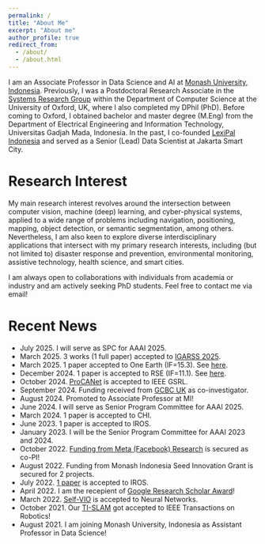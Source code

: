 ```yaml
---
permalink: /
title: "About Me"
excerpt: "About me"
author_profile: true
redirect_from: 
  - /about/
  - /about.html
---
```


I am an Associate Professor in Data Science and AI at [Monash University, Indonesia](https://www.monash.edu/indonesia). Previously, I was a Postdoctoral Research Associate in the [Systems Research Group](https://www.cs.ox.ac.uk/research/cyberphysical/) within the Department of Computer Science at the University of Oxford, UK, where I also completed my DPhil (PhD). Before coming to Oxford, I obtained bachelor and master degree (M.Eng) from the Department of Electrical Engineering and Information Technology, Universitas Gadjah Mada, Indonesia. In the past, I co-founded [LexiPal Indonesia](http://lexipalindonesia.com) and served as a Senior (Lead) Data Scientist at Jakarta Smart City.

Research Interest
======
My main research interest revolves around the intersection between computer vision, machine (deep) learning, and cyber-physical systems, applied to a wide range of problems including navigation, positioning, mapping, object detection, or semantic segmentation, among others. Nevertheless, I am also keen to explore diverse interdisciplinary applications that intersect with my primary research interests, including (but not limited to) disaster response and prevention, environmental monitoring, assistive technology, health science, and smart cities.

I am always open to collaborations with individuals from academia or industry and am actively seeking PhD students. Feel free to contact me via email!

Recent News
======
* July 2025. I will serve as SPC for AAAI 2025.
* March 2025. 3 works (1 full paper) accepted to [IGARSS 2025](https://www.2025.ieeeigarss.org/).
* March 2025. 1 paper accepted to One Earth (IF=15.3). See [here](https://www.cell.com/one-earth/fulltext/S2590-3322(25)00075-2?uuid=uuid%3A450830bc-ed46-4458-a52a-5b304f4c35c0).
* December 2024. 1 paper is accepted to RSE (IF=11.1). See [here](https://www.sciencedirect.com/science/article/pii/S0034425724006102).
* October 2024. [ProCANet](https://ieeexplore.ieee.org/abstract/document/10750225) is accepted to IEEE GSRL.
* September 2024. Funding received from [GCBC UK](https://www.gcbc.org.uk/project/exploring-sustainable-land-use-pathways-for-ecosystems-food-security-and-poverty-alleviation-opportunities-for-indonesias-food-estate-programme/) as co-investigator.
* August 2024. Promoted to Associate Professor at MI!
* June 2024. I will serve as Senior Program Committee for AAAI 2025.
* March 2024. 1 paper is accepted to CHI.
* June 2023. 1 paper is accepted to IROS.
* January 2023. I will be the Senior Program Committee for AAAI 2023 and 2024.
* October 2022. [Funding from Meta (Facebook) Research](https://research.facebook.com/blog/2022/9/announcing-the-winners-of-the-2022-meta-arvr-policy-research-request-for-proposals-for-the-asia-pacific-region/) is secured as co-PI!
* August 2022. Funding from Monash Indonesia Seed Innovation Grant is secured for 2 projects.
* July 2022. [1 paper](https://arxiv.org/pdf/2206.01589.pdf) is accepted to IROS.
* April 2022. I am the recepient of [Google Research Scholar Award](https://research.google/outreach/research-scholar-program/)!
* March 2022. [Self-VIO](https://www.sciencedirect.com/science/article/pii/S0893608022000752) is accepted to Neural Networks.
* October 2021. Our [TI-SLAM](https://arxiv.org/abs/2104.07196) got accepted to IEEE Transactions on Robotics!
* August 2021. I am joining Monash University, Indonesia as Assistant Professor in Data Science!
